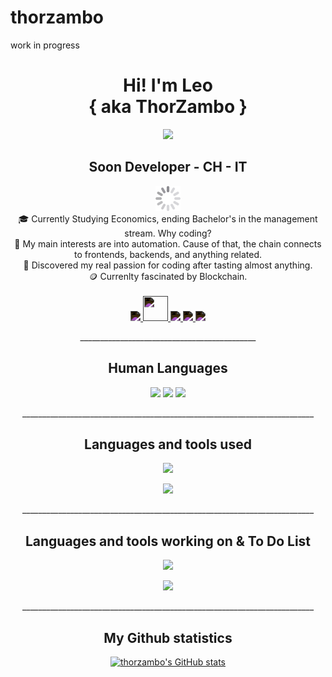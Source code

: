 # thorzambo

work in progress

<div align="center">
<link rel="stylesheet" href="styles/style.css">

# **Hi! I'm Leo** <br/> { aka ThorZambo }

<img src="https://imgur.com/KhLCNlZ.png" height="150px" />

<!-- <img align="right" width="35%" src="https://media.giphy.com/media/fkZukR450RQ1qnGaq9/giphy.gif" /> -->

## **Soon Developer - CH - IT**

<img src="https://raw.githubusercontent.com/Codelessly/FlutterLoadingGIFs/master/packages/cupertino_activity_indicator.gif" width="40px">

<br/>
🎓 Currently Studying Economics, ending Bachelor's in the management stream. Why coding?<br/>
🎯 My main interests are into automation. Cause of that, the chain connects to frontends, backends, and anything related.<br/>
🧩 Discovered my real passion for coding after tasting almost anything.<br/>
🪙 Currenlty fascinated by Blockchain.<br/>
<br/>

<a href="https://t.me/thorzambo">
    <img src="https://simpleicons.org/icons/telegram.svg" height="40px" style="filter: invert(1);">
</a>
<a href="https://twitter.com/thor_zambo">
    <img src="https://simpleicons.org/icons/twitter.svg" alt="" width="40" height="40" style="filter: invert(1);">
</a>
<a href="https://discordapp.com/users/365925418471129089">
    <img src="https://simpleicons.org/icons/discord.svg" height="40px" style="filter: invert(1);">
</a>
<a href="https://github.com/thorzambo">
    <img src="https://simpleicons.org/icons/github.svg" height="40px" style="filter: invert(1);">
</a>
<a href="https://www.linkedin.com/in/leonardo-zambaiti">
    <img src="https://simpleicons.org/icons/linkedin.svg" height="40px" style="filter: invert(1);">
</a>

<p>____________________________________________</p>

## Human Languages

<img src="https://cdn1.iconfinder.com/data/icons/european-country-flags/83/italy-512.png" height="40px">
<img src="https://cdn1.iconfinder.com/data/icons/flags-of-the-world-2/128/england-circle-128.png" height="40px">
<img src="https://cdn1.iconfinder.com/data/icons/european-country-flags/83/germany-512.png" height="40px">

<p>_________________________________________________________________________</p>

## Languages and tools used

![](https://skillicons.dev/icons?i=python,java,c,html,css,discord,mongodb&theme=dark)

![](https://skillicons.dev/icons?i=bots,vscode,bash,git,linux,latex,nginx&theme=dark)

<p>_________________________________________________________________________</p>

## Languages and tools working on & To Do List

![](https://skillicons.dev/icons?i=mysql,go,js,nodejs,react,cs,cpp&theme=dark)

![](https://skillicons.dev/icons?i=docker,flask,django,ai,solidity,swift,ts&theme=dark)

<p>_________________________________________________________________________</p>


## My Github statistics

<p></p>

[![thorzambo's GitHub stats](https://github-readme-stats.vercel.app/api?username=thorzambo&count_private=true&show_icons=true&theme=dracula)](https://github.com/thorzambo/thorzambo)

</div>
